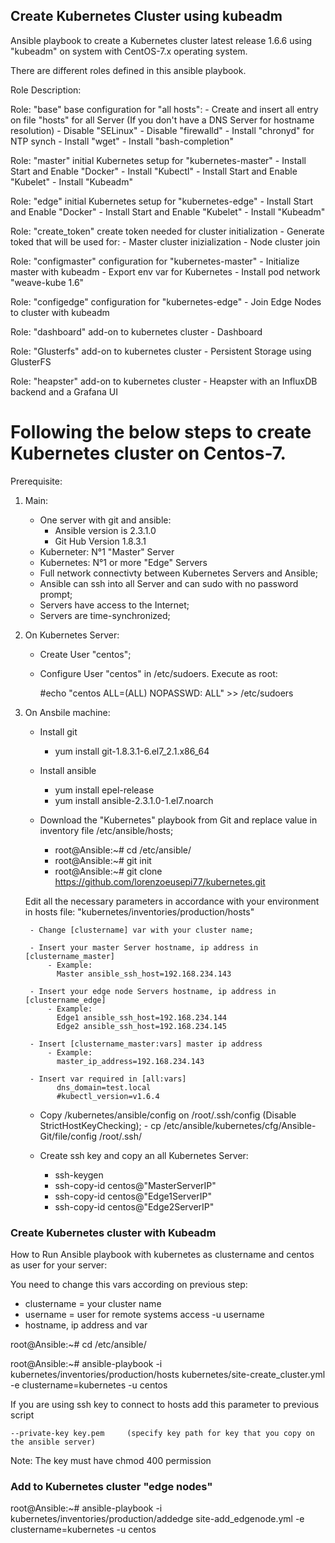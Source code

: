 ## Create Kubernetes Cluster using kubeadm ##

Ansible playbook to create a Kubernetes cluster latest release 1.6.6 using "kubeadm" on system with CentOS-7.x operating system.

There are different roles defined in this ansible playbook.

Role Description:

  Role: "base" 
  base configuration for "all hosts":
    - Create and insert all entry on file "hosts" for all Server (If you don't have a DNS Server for hostname resolution) 
    - Disable "SELinux"
    - Disable "firewalld"
    - Install "chronyd" for NTP synch
    - Install "wget"
    - Install "bash-completion"

  Role: "master" 
  initial Kubernetes setup for "kubernetes-master" 
    - Install Start and Enable "Docker"
    - Install "Kubectl"
    - Install Start and Enable "Kubelet"
    - Install "Kubeadm"
  
  Role: "edge" 
  initial Kubernetes setup for "kubernetes-edge"
    - Install Start and Enable "Docker"
    - Install Start and Enable "Kubelet"
    - Install "Kubeadm" 
    
  Role: "create_token"
  create token needed for cluster initialization
    - Generate toked that will be used for:
      - Master cluster inizialization
      - Node cluster join
    
  Role: "configmaster" 
  configuration for "kubernetes-master"
    - Initialize master with kubeadm 
    - Export env var for Kubernetes
    - Install pod network "weave-kube 1.6"
    
  Role: "configedge" 
  configuration for "kubernetes-edge"
    - Join Edge Nodes to cluster with kubeadm

  Role: "dashboard" 
  add-on to kubernetes cluster
    - Dashboard
  
  Role: "Glusterfs" 
  add-on to kubernetes cluster
    - Persistent Storage using GlusterFS
  
  Role: "heapster" 
  add-on to kubernetes cluster
    - Heapster with an InfluxDB backend and a Grafana UI


# Following the below steps to create Kubernetes cluster on Centos-7.

Prerequisite: 

1) Main:
    - One server with git and ansible:
        - Ansible version is 2.3.1.0
        - Git Hub Version 1.8.3.1
    - Kuberneter: N°1 "Master" Server
    - Kubernetes: N°1 or more "Edge" Servers
    - Full network connectivty between Kubernetes Servers and Ansible;
    - Ansible can ssh into all Server and can sudo with no password prompt;
    - Servers have access to the Internet;
    - Servers are time-synchronized;
     
2) On Kubernetes Server:
    - Create User "centos";
    - Configure User "centos" in /etc/sudoers. Execute as root:
      
      #echo "centos  ALL=(ALL)       NOPASSWD: ALL" >> /etc/sudoers

3) On Ansbile machine:
    - Install git
        - yum install git-1.8.3.1-6.el7_2.1.x86_64
    - Install ansible
        - yum install epel-release
        - yum install ansible-2.3.1.0-1.el7.noarch

    - Download the "Kubernetes" playbook from Git and replace value in inventory file /etc/ansible/hosts;
        - root@Ansible:~# cd /etc/ansible/
        - root@Ansible:~# git init
        - root@Ansible:~# git clone https://github.com/lorenzoeusepi77/kubernetes.git

    Edit all the necessary parameters in accordance with your environment in hosts file:
    "kubernetes/inventories/production/hosts"

        - Change [clustername] var with your cluster name;
    
        - Insert your master Server hostname, ip address in [clustername_master]
            - Example:
              Master ansible_ssh_host=192.168.234.143
    
        - Insert your edge node Servers hostname, ip address in [clustername_edge]
            - Example:
              Edge1 ansible_ssh_host=192.168.234.144
              Edge2 ansible_ssh_host=192.168.234.145
    
        - Insert [clustername_master:vars] master ip address
            - Example:
              master_ip_address=192.168.234.143
    
        - Insert var required in [all:vars]
              dns_domain=test.local
              #kubectl_version=v1.6.4

    - Copy /kubernetes/ansible/config on /root/.ssh/config (Disable StrictHostKeyChecking); 
          - cp /etc/ansible/kubernetes/cfg/Ansible-Git/file/config /root/.ssh/

    - Create ssh key and copy an all Kubernetes Server:
      - ssh-keygen
      - ssh-copy-id centos@"MasterServerIP"
      - ssh-copy-id centos@"Edge1ServerIP"
      - ssh-copy-id centos@"Edge2ServerIP"

  
### Create Kubernetes cluster	with Kubeadm ###  
How to Run Ansible playbook with kubernetes as clustername and centos as user for your server: 

 You need to change this vars according on previous step:
  - clustername = your cluster name
  - username = user for remote systems access -u username 
  - hostname, ip address and var 

root@Ansible:~# cd /etc/ansible/

root@Ansible:~# ansible-playbook -i kubernetes/inventories/production/hosts kubernetes/site-create_cluster.yml -e clustername=kubernetes -u centos

If you are using ssh key to connect to hosts add this parameter to previous script 

    --private-key key.pem     (specify key path for key that you copy on the ansible server)

  Note: The key must have chmod 400 permission   


### Add to Kubernetes cluster "edge nodes" ###
  root@Ansible:~# ansible-playbook -i kubernetes/inventories/production/addedge site-add_edgenode.yml -e clustername=kubernetes -u centos
 
